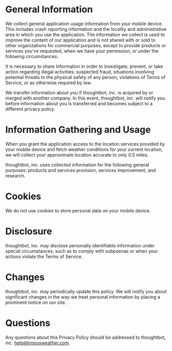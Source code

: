 # General Information

We collect general application usage information from your mobile device. This includes crash reporting information and the locality and administrative area in which you use the application. The information we collect is used to improve the content of our application and is not shared with or sold to other organizations for commercial purposes, except to provide products or services you’ve requested, when we have your permission, or under the following circumstances:

It is necessary to share information in order to investigate, prevent, or take action regarding illegal activities, suspected fraud, situations involving potential threats to the physical safety of any person, violations of Terms of Service, or as otherwise required by law.

We transfer information about you if thoughtbot, inc. is acquired by or merged with another company. In this event, thoughtbot, inc. will notify you before information about you is transferred and becomes subject to a different privacy policy.

# Information Gathering and Usage

When you grant the application access to the location services provided by your mobile device and fetch weather conditions for your current location, we will collect your approximate location accurate to only 0.5 miles.

thoughtbot, inc. uses collected information for the following general purposes: products and services provision, services improvement, and research.

# Cookies

We do not use cookies to store personal data on your mobile device.

# Disclosure

thoughtbot, inc. may disclose personally identifiable information under special circumstances, such as to comply with subpoenas or when your actions violate the Terms of Service.

# Changes

thoughtbot, inc. may periodically update this policy. We will notify you about significant changes in the way we treat personal information by placing a prominent notice on our site.

# Questions

Any questions about this Privacy Policy should be addressed to thoughtbot, inc. <help@troposweather.com>.